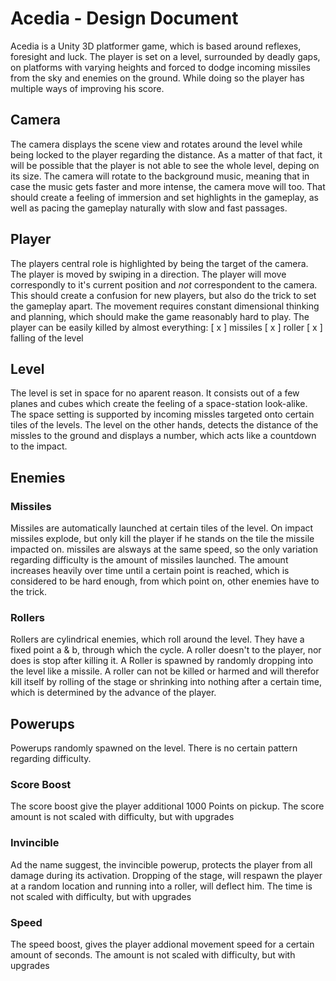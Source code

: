 Acedia - Design Document
======

Acedia is a Unity 3D platformer game, which is based around reflexes, foresight and luck. The player is set on a level, surrounded by deadly gaps, on platforms with varying heights and forced to dodge incoming missiles from the sky and enemies on the ground. While doing so the player has multiple ways of improving his score.



Camera
-----------

The camera displays the scene view and rotates around the level while being locked to the player regarding the distance. As a matter of that fact, it will be possible that the player is not able to see the whole level, deping on its size. The camera will rotate to the background music, meaning that in case the music gets faster and more intense, the camera move will too. That should create a feeling of immersion and set highlights in the gameplay, as well as pacing the gameplay naturally with slow and fast passages.

Player
---------
The players central role is highlighted by being the target of the camera. The player is moved by swiping in a direction. The player will move correspondly to it's current position and _not_ correspondent to the camera. This should create a confusion for new players, but also do the trick to set the gameplay apart. The movement requires constant dimensional thinking and planning, which should make the game reasonably hard to play. The player can be easily killed by almost everything:
[ x ] missiles
[ x ] roller
[ x ] falling of the level

Level
-------
The level is set in space for no aparent reason. It consists out of a few planes and cubes which create the feeling of a space-station look-alike. The space setting is supported by incoming missles targeted onto certain tiles of the levels. The level on the other hands, detects the distance of the missles to the ground and displays a number, which acts like a countdown to the impact.

Enemies
------------

### Missiles ###
Missiles are automatically launched at certain tiles of the level. On impact missiles explode, but only kill the player if he stands on the tile the missile impacted on. missiles are alsways at the same speed, so the only variation regarding difficulty is the amount of missiles launched. The amount increases heavily over time until a certain point is reached, which is considered to be hard enough, from which point on, other enemies have to the trick.

### Rollers ###
Rollers are cylindrical enemies, which roll around the level. They have a fixed point a & b, through which the cycle. A roller doesn't to the player, nor does is stop after killing it. A Roller is spawned by randomly dropping into the level like a missile. A roller can not be killed or harmed and will therefor kill itself by rolling of the stage or shrinking into nothing after a certain time, which is determined by the advance of the player.


## Powerups ##

Powerups randomly spawned on the level. There is no certain pattern regarding difficulty.

### Score Boost ###
The score boost give the player additional 1000 Points on pickup. The score amount is not scaled with difficulty, but with upgrades

### Invincible ###
Ad the name suggest, the invincible powerup, protects the player from all damage during its activation. Dropping of the stage, will respawn the player at a random location and running into a roller, will deflect him. The time is not scaled with difficulty, but with upgrades

### Speed ###
The speed boost, gives the player addional movement speed for a certain amount of seconds. The amount is not scaled with difficulty, but with upgrades
